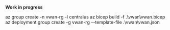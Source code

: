 **Work in progress**


az group create -n vwan-rg -l centralus
az bicep build -f  .\vwan\vwan.bicep
az deployment group create -g vwan-rg --template-file .\vwan\vwan.json
